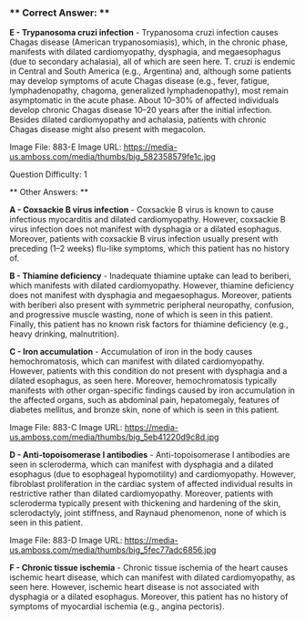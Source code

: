 ### ** Correct Answer: **

**E - Trypanosoma cruzi infection** - Trypanosoma cruzi infection causes Chagas disease (American trypanosomiasis), which, in the chronic phase, manifests with dilated cardiomyopathy, dysphagia, and megaesophagus (due to secondary achalasia), all of which are seen here. T. cruzi is endemic in Central and South America (e.g., Argentina) and, although some patients may develop symptoms of acute Chagas disease (e.g., fever, fatigue, lymphadenopathy, chagoma, generalized lymphadenopathy), most remain asymptomatic in the acute phase. About 10–30% of affected individuals develop chronic Chagas disease 10–20 years after the initial infection. Besides dilated cardiomyopathy and achalasia, patients with chronic Chagas disease might also present with megacolon.

Image File: 883-E
Image URL: https://media-us.amboss.com/media/thumbs/big_582358579fe1c.jpg

Question Difficulty: 1

** Other Answers: **

**A - Coxsackie B virus infection** - Coxsackie B virus is known to cause infectious myocarditis and dilated cardiomyopathy. However, coxsackie B virus infection does not manifest with dysphagia or a dilated esophagus. Moreover, patients with coxsackie B virus infection usually present with preceding (1–2 weeks) flu-like symptoms, which this patient has no history of.

**B - Thiamine deficiency** - Inadequate thiamine uptake can lead to beriberi, which manifests with dilated cardiomyopathy. However, thiamine deficiency does not manifest with dysphagia and megaesophagus. Moreover, patients with beriberi also present with symmetric peripheral neuropathy, confusion, and progressive muscle wasting, none of which is seen in this patient. Finally, this patient has no known risk factors for thiamine deficiency (e.g., heavy drinking, malnutrition).

**C - Iron accumulation** - Accumulation of iron in the body causes hemochromatosis, which can manifest with dilated cardiomyopathy. However, patients with this condition do not present with dysphagia and a dilated esophagus, as seen here. Moreover, hemochromatosis typically manifests with other organ-specific findings caused by iron accumulation in the affected organs, such as abdominal pain, hepatomegaly, features of diabetes mellitus, and bronze skin, none of which is seen in this patient.

Image File: 883-C
Image URL: https://media-us.amboss.com/media/thumbs/big_5eb41220d9c8d.jpg

**D - Anti-topoisomerase I antibodies** - Anti-topoisomerase I antibodies are seen in scleroderma, which can manifest with dysphagia and a dilated esophagus (due to esophageal hypomotility) and cardiomyopathy. However, fibroblast proliferation in the cardiac system of affected individual results in restrictive rather than dilated cardiomyopathy. Moreover, patients with scleroderma typically present with thickening and hardening of the skin, sclerodactyly, joint stiffness, and Raynaud phenomenon, none of which is seen in this patient.

Image File: 883-D
Image URL: https://media-us.amboss.com/media/thumbs/big_5fec77adc6856.jpg

**F - Chronic tissue ischemia** - Chronic tissue ischemia of the heart causes ischemic heart disease, which can manifest with dilated cardiomyopathy, as seen here. However, ischemic heart disease is not associated with dysphagia or a dilated esophagus. Moreover, this patient has no history of symptoms of myocardial ischemia (e.g., angina pectoris).

